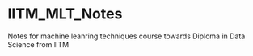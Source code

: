 # IITM_MLT_Notes
Notes for machine leanring techniques course towards Diploma in Data Science from IITM
